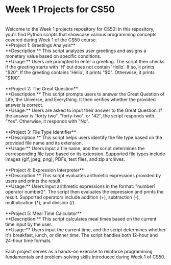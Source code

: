 # Week 1 Projects for CS50
<br>
Welcome to the Week 1 projects repository for CS50! In this repository, you'll find Python scripts that showcase various programming concepts covered during Week 1 of the CS50 course.
<br>
**Project 1: Greetings Analysis**
<br>
**Description:** This script analyzes user greetings and assigns a monetary value based on specific conditions.
<br>
**Usage:** Users are prompted to enter a greeting. The script then checks if the greeting starts with 'H' but does not contain 'Hello'. If so, it prints "$20". If the greeting contains 'Hello', it prints "$0". Otherwise, it prints "$100".
<br>
<br>
**Project 2: The Great Question**
<br>
**Description:** This script prompts users to answer the Great Question of Life, the Universe, and Everything. It then verifies whether the provided answer is correct.
<br>
**Usage:** Users are asked to input their answer to the Great Question. If the answer is "forty two", "forty-two", or "42", the script responds with "Yes". Otherwise, it responds with "No".
<br>
<br>
**Project 3: File Type Identifier**
<br>
**Description:** This script helps users identify the file type based on the provided file name and its extension.
<br>
**Usage:** Users input a file name, and the script determines the corresponding file type based on its extension. Supported file types include images (gif, jpeg, png), PDFs, text files, and zip archives.
<br>
<br>
**Project 4: Expression Interpreter**
<br>
**Description:** This script evaluates arithmetic expressions provided by users and prints the result.
<br>
**Usage:** Users input arithmetic expressions in the format: "number1 operator number2". The script then evaluates the expression and prints the result. Supported operators include addition (+), subtraction (-), multiplication (*), and division (/).
<br>
<br>
**Project 5: Meal Time Calculator**
<br>
**Description:** This script calculates meal times based on the current time input by the user.
<br>
**Usage:** Users input the current time, and the script determines whether it's breakfast, lunch, or dinner time. The script handles both 12-hour and 24-hour time formats.
<br>
<br>
Each project serves as a hands-on exercise to reinforce programming fundamentals and problem-solving skills introduced during Week 1 of CS50.


